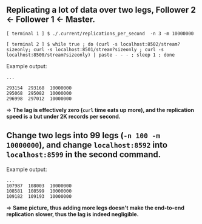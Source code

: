 ## Replicating a lot of data over two legs, Follower 2 <- Follower 1 <- Master.

```
[ terminal 1 ] $ ./.current/replications_per_second  -n 3 -m 10000000

[ terminal 2 ] $ while true ; do (curl -s localhost:8502/stream?sizeonly; curl -s localhost:8501/stream?sizeonly ; curl -s localhost:8500/stream?sizeonly) | paste - - - ; sleep 1 ; done
```

Example output:

```
...

293154  293168  10000000
295068  295082  10000000
296998  297012  10000000
```

=> **The lag is effectively zero (`curl` time eats up more), and the replication speed is a but under 2K records per second.**

## Change two legs into 99 legs (`-n 100 -m 10000000`), and change `localhost:8592` into `localhost:8599` in the second command.

Example output:

```
...
107987  108003  10000000
108581  108599  10000000
109182  109193  10000000
```

=> **Same picture, thus adding more legs doesn't make the end-to-end replication slower, thus the lag is indeed negligible.**
